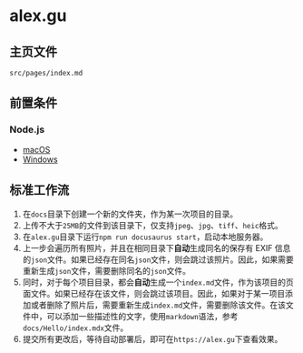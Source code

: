 # alex.gu

## 主页文件

`src/pages/index.md`

## 前置条件

### Node.js
- [macOS](https://nodejs.org/dist/v22.19.0/node-v22.19.0.pkg)
- [Windows](https://nodejs.org/dist/v22.19.0/node-v22.19.0-x64.msi)

## 标准工作流

1. 在`docs`目录下创建一个新的文件夹，作为某一次项目的目录。
2. 上传不大于`25MB`的文件到该目录下，仅支持`jpeg`、`jpg`、`tiff`、`heic`格式。
3. 在`alex.gu`目录下运行`npm run docusaurus start`，启动本地服务器。
4. 上一步会遍历所有照片，并且在相同目录下**自动**生成同名的保存有 EXIF 信息的`json`文件。如果已经存在同名`json`文件，则会跳过该照片。因此，如果需要重新生成`json`文件，需要删除同名的`json`文件。
5. 同时，对于每个项目目录，都会**自动**生成一个`index.md`文件，作为该项目的页面文件。如果已经存在该文件，则会跳过该项目。因此，如果对于某一项目添加或者删除了照片后，需要重新生成`index.md`文件，需要删除该文件。在该文件中，可以添加一些描述性的文字，使用`markdown`语法，参考`docs/Hello/index.mdx`文件。
6. 提交所有更改后，等待自动部署后，即可在`https://alex.gu`下查看效果。